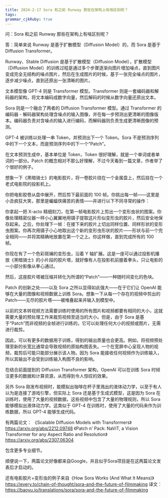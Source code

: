 ```yaml
---
title: 2024-2-17 Sora 和之前 Runway 那些在架构上有啥区别呢？
tags: 
grammar_cjkRuby: true
---
```



问：Sora 和之前 Runway 那些在架构上有啥区别呢？

答：简单来说 Runway 是基于扩散模型（Diffusion Model）的，而 Sora 是基于 Diffusion Transformer。

Runway、Stable Diffusion 是基于扩散模型（Diffusion Model），扩散模型（Diffusion Model）的训练过程是通过多个步骤逐渐向图片增加噪点，直到图片变成完全无结构的噪点图片，然后在生成图片的时候，基于一张完全噪点的图片，逐步减少噪点，直到还原出一张清晰的图片。

文本模型像 GPT-4 则是 Transformer 模型。Transformer 则是一套编码器和解码器的架构，将文本编码成数字向量，然后解码的时候从数字向量还原出文本。

Sora 则是一个融合了两者的 Diffusion Transformer 模型。通过 Transformer 的编码器 - 解码器架构处理含噪点的输入图像，并在每一步预测出更清晰的图像版本。编码器负责对含噪点的输入进行编码，而解码器则负责生成更清晰图像的预测。

GPT-4 被训练以处理一串 Token，并预测出下一个 Token。Sora 不是预测序列中的下一个文本，而是预测序列中的下一个“Patch”。

在文本预测生成中，基本单位是 Token，Token 很好理解，就是一个单词或者单词的一部分。Patch 的概念相对不那么好理解，不过今天看到一篇文章，作者举了个很好的例子。

想象一下《黑暗骑士》的电影胶片，将一卷胶片绕在一个金属盘上，然后挂在一个老式电影院的投影机上。

你把电影胶卷从盘中展开，然后剪下最前面的 100 帧。你挑出每一帧——这里是小丑疯狂大笑，那里是蝙蝠侠痛苦的表情——并进行以下不同寻常的操作：

你拿起一把 X-acto 精细刻刀，在第一帧电影胶片上剪出一个变形虫状的图案。你像处理精密仪器一样小心翼翼地用镊子提取这片形似变形虫的胶片，然后安全地保存起来。之后，你处理下一帧：在接下来的胶片上切出同样位置、同样形状的变形虫图案。你再次用镊子小心地取出这个新的变形虫形状的胶片——形状与前一个完全相同——并将其精确地放置在第一个之上。你这样做，直到完成所有的 100 帧。

你现在有了一个色彩斑斓的变形虫，沿着 Y 轴扩展。这是一座可以通过投影机播放《黑暗骑士》的小片段的胶片塔，就好像有人在投影机前握着拳头，只让电影的一小部分影像从拳心通过。

然后，这座胶片塔被压缩并转化为所谓的“Patch”——一种随时间变化的色块。

Patch 的创新之处——以及 Sora 之所以显得如此强大——在于它们让 OpenAI 能够在大量的图像和视频数据上训练 Sora。想象一下从每一个存在的视频中剪出的 Patch——无尽的胶片塔——被堆叠起来并输入到模型中。

以前的文本转视频方法需要训练时使用的所有图片和视频都要有相同的大小，这就需要大量的预处理工作来裁剪视频至适当的大小。但是，由于 Sora 是基于“Patch”而非视频的全帧进行训练的，它可以处理任何大小的视频或图片，无需进行裁剪。

因此，可以有更多的数据用于训练，得到的输出质量也会更高。例如，将视频预处理至新的长宽比通常会导致视频的原始构图丢失。一个在宽屏中心呈现人物的视频，裁剪后可能只能部分展示该人物。因为 Sora 能接收任何视频作为训练输入，所以其输出不会受到训练输入构图不良的影响。

在结合前面提到的 Diffusion Transformer 架构，OpenAI 可以在训练 Sora 时倾注更多的数据和计算资源，从而得到令人惊叹的效果。

另外 Sora 刚发布视频时，能模拟出咖啡在杯子里溅出的液体动力学，以至于有人以为是连接了游戏引擎，但实际上 Sora 还是基于生成式模型，这是因为 Sora 在训练时，使用了大量的视频数据，这些视频中包含了大量的物理规则，所以 Sora 能够模拟出液体动力学。这类似于 GPT-4 在训练时，使用了大量的代码来作为训练数据，所以 GPT-4 能够生成代码。

有两篇论文：
《Scalable Diffusion Models with Transformers》https://arxiv.org/abs/2212.09748
《Patch n' Pack: NaViT, a Vision Transformer for any Aspect Ratio and Resolution》https://arxiv.org/abs/2307.06304

包含更多专业细节。

顺便说一下，两篇论文好像都来自Google，并且似乎Sora项目是在这两篇论文发表后才启动的。

还有电影胶片+变形虫的例子来自《How Sora Works (And What It Means)》
https://every.to/chain-of-thought/sora-and-the-future-of-filmmaking
译文：https://baoyu.io/translations/sora/sora-and-the-future-of-filmmaking
